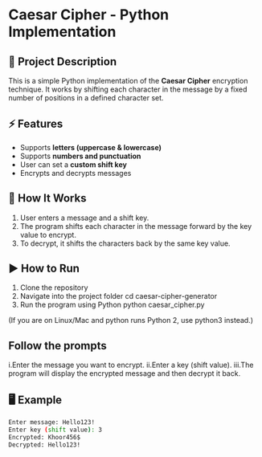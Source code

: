# Caesar Cipher - Python Implementation

## 📌 Project Description
This is a simple Python implementation of the **Caesar Cipher** encryption technique.
It works by shifting each character in the message by a fixed number of positions in a defined character set.

## ⚡ Features
- Supports **letters (uppercase & lowercase)**
- Supports **numbers and punctuation**
- User can set a **custom shift key**
- Encrypts and decrypts messages

## 🔑 How It Works
1. User enters a message and a shift key.
2. The program shifts each character in the message forward by the key value to encrypt.
3. To decrypt, it shifts the characters back by the same key value.

## ▶ How to Run
1. Clone the repository
2. Navigate into the project folder
      cd caesar-cipher-generator
3. Run the program using Python
      python caesar_cipher.py

(If you are on Linux/Mac and python runs Python 2, use python3 instead.)
## Follow the prompts
i.Enter the message you want to encrypt.
ii.Enter a key (shift value).
iii.The program will display the encrypted message and then decrypt it back.

## 🖥 Example
```bash
Enter message: Hello123!
Enter key (shift value): 3
Encrypted: Khoor456$
Decrypted: Hello123!

